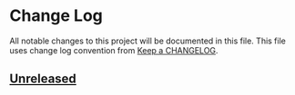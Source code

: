 # Change Log
All notable changes to this project will be documented in this file.
This file uses change log convention from [Keep a CHANGELOG](http://keepachangelog.com).

## [Unreleased][unreleased]


[unreleased]: https://github.com/hadenlabs/ansible-role-uwsgi/compare/0.0.2...HEAD
[0.0.2]: https://github.com/hadenlabs/ansible-role-uwsgi/compare/0.0.1...0.0.2
[0.0.1]: https://github.com/hadenlabs/ansible-role-uwsgi/compare/0.0.0...0.0.1

[CHANGELOG.md]: CHANGELOG.md
[CONTRIBUTING.md]: CONTRIBUTING.md
[LICENCE.md]: LICENCE.md
[README.md]: README.md

